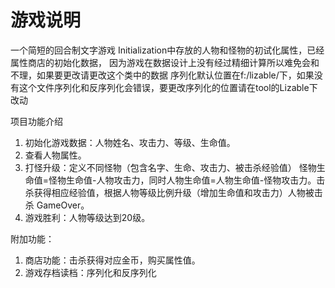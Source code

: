 # 游戏说明
一个简短的回合制文字游戏
Initialization中存放的人物和怪物的初试化属性，已经属性商店的初始化数据，
因为游戏在数据设计上没有经过精细计算所以难免会和不理，如果要更改请更改这个类中的数据
序列化默认位置在f:/lizable/下，如果没有这个文件序列化和反序列化会错误，要更改序列化的位置请在tool的Lizable下改动

项目功能介绍	
1.	初始化游戏数据：人物姓名、攻击力、等级、生命值。
2.	查看人物属性。
3.	打怪升级：定义不同怪物（包含名字、生命、攻击力、被击杀经验值）
怪物生命值=怪物生命值-人物攻击力，同时人物生命值=人物生命值-怪物攻击力。击杀获得相应经验值，根据人物等级比例升级（增加生命值和攻击力）人物被击杀 GameOver。
4.	游戏胜利：人物等级达到20级。

附加功能：
1.	商店功能：击杀获得对应金币，购买属性值。
2.	游戏存档读档：序列化和反序列化 
